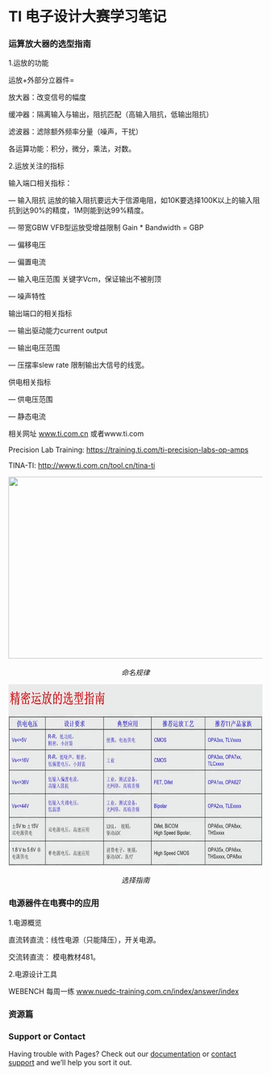 # TI 电子设计大赛学习笔记

### 运算放大器的选型指南
1.运放的功能 

运放+外部分立器件= 

放大器：改变信号的幅度 

缓冲器：隔离输入与输出，阻抗匹配（高输入阻抗，低输出阻抗） 

滤波器：滤除额外频率分量（噪声，干扰） 

各运算功能：积分，微分，乘法，对数。 

2.运放关注的指标

输入端口相关指标：

— 输入阻抗 运放的输入阻抗要远大于信源电阻，如10K要选择100K以上的输入阻抗到达90%的精度，1M则能到达99%精度。

— 带宽GBW  VFB型运放受增益限制  Gain * Bandwidth = GBP 

— 偏移电压  

— 偏置电流  

— 输入电压范围 关键字Vcm，保证输出不被削顶 

— 噪声特性 

输出端口的相关指标 

— 输出驱动能力current output

— 输出电压范围 

— 压摆率slew rate  限制输出大信号的线宽。

供电相关指标

— 供电压范围

— 静态电流

相关网址 www.ti.com.cn 或者www.ti.com 

Precision Lab Training: https://training.ti.com/ti-precision-labs-op-amps

TINA-TI: http://www.ti.com.cn/tool.cn/tina-ti 
    
 <p align="center"> 
  <img src="https://x615.github.io/%E5%91%BD%E5%90%8D%E8%A7%84%E5%88%99.png" width="600" height="360"/> 
  <p align="center">  
    <em>命名规律</em> 
    </p>
     </p>   
  
<p align="center"> 
  <img src="https://github.com/x615/x615.github.io/blob/master/%E9%80%89%E5%9E%8B%E6%8C%87%E5%8D%97.png" width="600" height="360"/> 
  <p align="center">  
    <em>选择指南</em> 
    </p>
     </p> 
     


### 电源器件在电赛中的应用 

1.电源概览  

直流转直流：线性电源（只能降压），开关电源。 

交流转直流： 模电教材481。 

2.电源设计工具 

WEBENCH 每周一练 www.nuedc-training.com.cn/index/answer/index
  
### 资源篇 
















### Support or Contact

Having trouble with Pages? Check out our [documentation](https://help.github.com/categories/github-pages-basics/) or [contact support](https://github.com/contact) and we’ll help you sort it out.
